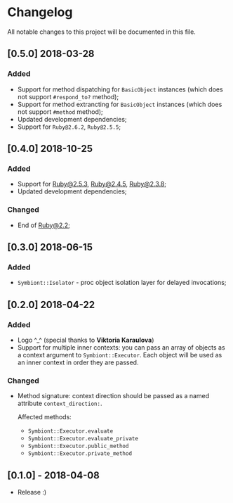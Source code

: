 # Changelog
All notable changes to this project will be documented in this file.

## [0.5.0] 2018-03-28
### Added
- Support for method dispatching for `BasicObject` instances (which does not support `#respond_to?` method);
- Support for method extrancting for `BasicObject` instances (which does not support `#method` method);
- Updated development dependencies;
- Support for `Ruby@2.6.2`, `Ruby@2.5.5`;

## [0.4.0] 2018-10-25
### Added
- Support for Ruby@2.5.3, Ruby@2.4.5, Ruby@2.3.8;
- Updated development dependencies;

### Changed
- End of Ruby@2.2;

## [0.3.0] 2018-06-15
### Added
- `Symbiont::Isolator` - proc object isolation layer for delayed invocations;

## [0.2.0] 2018-04-22
### Added
- Logo ^_^ (special thanks to **Viktoria Karaulova**)
- Support for multiple inner contexts: you can pass an array of objects as a context argument
  to `Symbiont::Executor`. Each object will be used as an inner context in order they are passed.

### Changed
- Method signature: context direction should be passed as a named attribute `context_direction:`.

  Affected methods:
  - `Symbiont::Executor.evaluate`
  - `Symbiont::Executor.evaluate_private`
  - `Symbiont::Executor.public_method`
  - `Symbiont::Executor.private_method`

## [0.1.0] - 2018-04-08
- Release :)
